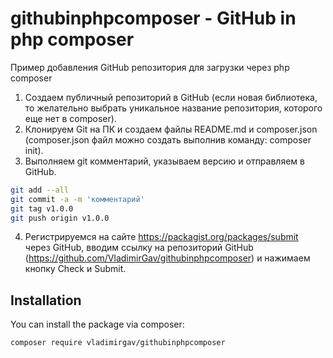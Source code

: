 # githubinphpcomposer - GitHub in php composer

Пример добавления GitHub репозитория для загрузки через php composer

1. Создаем публичный репозиторий в GitHub (если новая библиотека, то желательно выбрать уникальное название репозитория, которого еще нет в composer).
2. Клонируем Git на ПК и создаем файлы README.md и composer.json (composer.json файл можно создать выполнив команду: composer init).
3. Выполняем git комментарий, указываем версию и отправляем в GitHub.
```bash
git add --all
git commit -a -m 'комментарий'
git tag v1.0.0
git push origin v1.0.0
```
4. Регистрируемся на сайте https://packagist.org/packages/submit через GitHub, вводим ссылку на репозиторий GitHub (https://github.com/VladimirGav/githubinphpcomposer) и нажимаем кнопку Check и Submit.

## Installation

You can install the package via composer: 

```bash
composer require vladimirgav/githubinphpcomposer
```